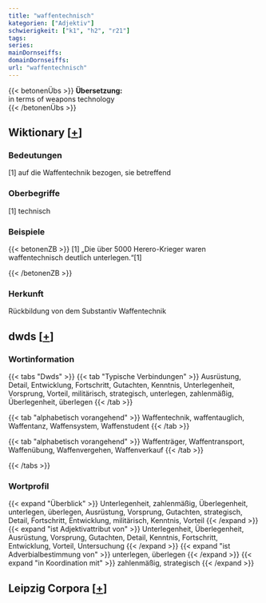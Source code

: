 ```yaml
---
title: "waffentechnisch"
kategorien: ["Adjektiv"]
schwierigkeit: ["k1", "h2", "r21"]
tags:
series:
mainDornseiffs:
domainDornseiffs:
url: "waffentechnisch"
---
```


{{< betonenÜbs >}}
**Übersetzung:**  
in terms of weapons technology  
{{< /betonenÜbs >}}

## Wiktionary [[+](https://de.wiktionary.org/wiki/waffentechnisch)]

### Bedeutungen
[1] auf die Waffentechnik bezogen, sie betreffend  

### Oberbegriffe
[1] technisch  

### Beispiele
{{< betonenZB >}}
[1] „Die über 5000 Herero-Krieger waren waffentechnisch deutlich unterlegen.“[1]  

{{< /betonenZB >}}
### Herkunft
Rückbildung von dem Substantiv Waffentechnik  



## dwds [[+](https://www.dwds.de/wb/waffentechnisch)]

### Wortinformation
{{< tabs "Dwds" >}}
{{< tab "Typische Verbindungen" >}}
Ausrüstung, Detail, Entwicklung, Fortschritt, Gutachten, Kenntnis, Unterlegenheit, Vorsprung, Vorteil, militärisch, strategisch, unterlegen, zahlenmäßig, Überlegenheit, überlegen
{{< /tab >}}

{{< tab "alphabetisch vorangehend" >}}
Waffentechnik, waffentauglich, Waffentanz, Waffensystem, Waffenstudent
{{< /tab >}}

{{< tab "alphabetisch vorangehend" >}}
Waffenträger, Waffentransport, Waffenübung, Waffenvergehen, Waffenverkauf
{{< /tab >}}

{{< /tabs >}}

### Wortprofil
{{< expand "Überblick" >}} Unterlegenheit, zahlenmäßig, Überlegenheit, unterlegen, überlegen, Ausrüstung, Vorsprung, Gutachten, strategisch, Detail, Fortschritt, Entwicklung, militärisch, Kenntnis, Vorteil {{< /expand >}}
{{< expand "ist Adjektivattribut von" >}} Unterlegenheit, Überlegenheit, Ausrüstung, Vorsprung, Gutachten, Detail, Kenntnis, Fortschritt, Entwicklung, Vorteil, Untersuchung {{< /expand >}}
{{< expand "ist Adverbialbestimmung von" >}} unterlegen, überlegen {{< /expand >}}
{{< expand "in Koordination mit" >}} zahlenmäßig, strategisch {{< /expand >}}

## Leipzig Corpora [[+](https://corpora.uni-leipzig.de/en/res?word=waffentechnisch&corpusId=deu_newscrawl-public_2018)]


